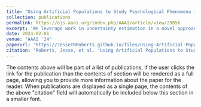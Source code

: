```yaml
---
title: "Using Artificial Populations to Study Psychological Phenomena in Neural Models"
collection: publications
permalink: https://ojs.aaai.org/index.php/AAAI/article/view/29856
excerpt: 'We leverage work in uncertainty estimation in a novel approach to efficiently construct experimental populations. The resultant tool, PopulationLM, has been made open source. We provide theoretical grounding in the uncertainty estimation literature and motivation from current cognitive work regarding language models.'
date: 2024-02-01
venue: "AAAI '24"
paperurl: 'https://JesseTNRoberts.github.io/files/Using-Artificial-Populations-to-Study-Psychological-Phenomena-in-Neural-Models.pdf'
citation: "Roberts, Jesse, et al. 'Using Artificial Populations to Study Psychological Phenomena in Neural Models.' Proceedings of the AAAI Conference on Artificial Intelligence. Vol. 38. No. 17. 2024."
---
```


The contents above will be part of a list of publications, if the user clicks the link for the publication than the contents of section will be rendered as a full page, allowing you to provide more information about the paper for the reader. When publications are displayed as a single page, the contents of the above "citation" field will automatically be included below this section in a smaller font.
